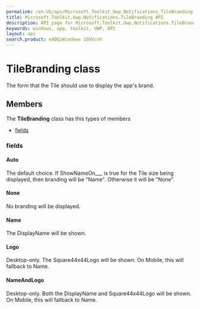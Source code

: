 ```yaml
---
permalink: /en-US/api/Microsoft_Toolkit_Uwp_Notifications_TileBranding.htm
title: Microsoft.Toolkit.Uwp.Notifications.TileBranding API 
description: API page for Microsoft.Toolkit.Uwp.Notifications.TileBranding
keywords: windows, app, toolkit, UWP, API
layout: api
search.product: eADQiWindows 10XVcnh
---
```



# TileBranding class

The form that the Tile should use to display the app's brand.

## Members

The **TileBranding** class has this types of members

* [fields](#fields)

### fields

#### Auto

The default choice. If ShowNameOn___ is true for the Tile size being displayed, then branding will be "Name". Otherwise it will be "None".



#### None

No branding will be displayed.



#### Name

The DisplayName will be shown.



#### Logo

Desktop-only. The Square44x44Logo will be shown. On Mobile, this will fallback to Name.



#### NameAndLogo

Desktop-only. Both the DisplayName and Square44x44Logo will be shown. On Mobile, this will fallback to Name.


